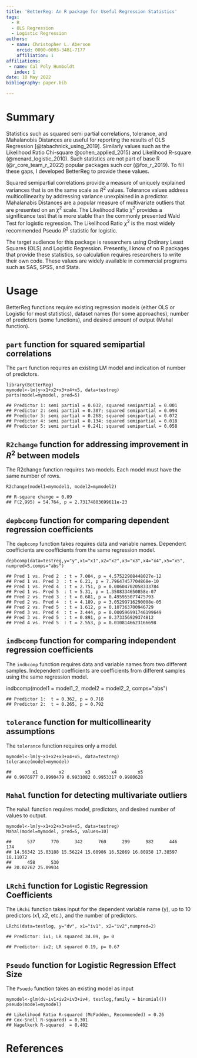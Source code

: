 ```yaml
---
title: 'BetterReg: An R package for Useful Regression Statistics'  
tags:  
  - R  
  - OLS Regression  
  - Logistic Regression  
authors:  
  - name: Christopher L. Aberson  
    orcid: 0000-0003-3481-7177  
    affiliation: 1  
affiliations:  
 - name: Cal Poly Humboldt  
   index: 1  
date: 10 May 2022  
bibliography: paper.bib

---
```


# Summary

Statistics such as squared semi partial correlations, tolerance, and Mahalanobis Distances are useful for reporting the results of OLS Regression [@tabachnick_using_2019]. Similarly values such as the Likelihood Ratio Chi-square  @cohen_applied_2015) and Likelihood R-square (@menard_logistic_2010). Such statistics are not part of base R (@r_core_team_r_2022) popular packages such *car* (@fox_r_2019). To fill these gaps, I developed BetterReg to provide these values. 

Squared semipartial correlations provide a measure of uniquely explained variances that is on the same scale as $R^2$ values. Tolerance values address multicollinearity by addressing variance unexplained in a predictor. Mahalanabis Distances are a popular measure of multivariate outliers that are presented on an $\chi^2$ scale. The Likelihood Ratio $\chi^2$ provides a significance test that is more stable than the commonly presented Wald Test for logistic regression. The Likelihood Ratio $\chi^2$ is the most widely recommended Pseudo $R^2$ statistic for logistic. 

The target audience for this package is researchers using Ordinary Least Squares (OLS) and Logistic Regression. Presently, I know of no R packages that provide these statistics, so calculation requires researchers to write their own code. These values are widely available in commercial programs such as SAS, SPSS, and Stata.

# Usage

BetterReg functions require existing regression models (either OLS or Logistic for most statistics), dataset names (for some approaches), number of predictors (some functions), and desired amount of output (Mahal function). 

## `part` function for squared semipartial correlations

The `part` function requires an existing LM model and indication of
number of predictors.

    library(BetterReg)
    mymodel<-lm(y~x1+x2+x3+x4+x5, data=testreg)
    parts(model=mymodel, pred=5)

    ## Predictor 1: semi partial = 0.032; squared semipartial = 0.001
    ## Predictor 2: semi partial = 0.307; squared semipartial = 0.094
    ## Predictor 3: semi partial = 0.268; squared semipartial = 0.072
    ## Predictor 4: semi partial = 0.134; squared semipartial = 0.018
    ## Predictor 5: semi partial = 0.241; squared semipartial = 0.058
    
## `R2change` function for addressing improvement in $R^2$ between models

The R2change function requires two models. Each model must have the same number of rows. 

    R2change(model1=mymodel1, model2=mymodel2)

    ## R-square change = 0.09
    ## F(2,995) = 54.764, p = 2.73174803699611e-23
    
## `depbcomp` function for comparing dependent regression coefficients

The `depbcomp` function takes requires data and variable names. Dependent coefficients are coefficients from the same regression model. 

    depbcomp(data=testreg,y="y",x1="x1",x2="x2",x3="x3",x4="x4",x5="x5", numpred=5,comps="abs")

    ## Pred 1 vs. Pred 2  : t = 7.004, p = 4.57522908448027e-12
    ## Pred 1 vs. Pred 3  : t = 6.21, p = 7.79647457704868e-10
    ## Pred 1 vs. Pred 4  : t = 2.751, p = 0.00604702058333784
    ## Pred 1 vs. Pred 5  : t = 5.31, p = 1.3508334650858e-07
    ## Pred 2 vs. Pred 3  : t = 0.681, p = 0.495955077475793
    ## Pred 2 vs. Pred 4  : t = 4.189, p = 3.05299716290008e-05
    ## Pred 2 vs. Pred 5  : t = 1.612, p = 0.107363700946729
    ## Pred 3 vs. Pred 4  : t = 3.444, p = 0.000596991746199649
    ## Pred 3 vs. Pred 5  : t = 0.891, p = 0.373356929374812
    ## Pred 4 vs. Pred 5  : t = 2.553, p = 0.0108146623166698

## `indbcomp` function for comparing independent regression coefficients

The `indbcomp` function requires data and variable names from two different samples. Independent coefficients are coefficients from different samples using the same regression model. 

indbcomp(model1 = model1_2, model2 = model2_2, comps="abs")

    ## Predictor 1:  t = 0.362, p = 0.718
    ## Predictor 2:  t = 0.265, p = 0.792

## `tolerance` function for multicollinearity assumptions

The `tolerance` function requires only a model.

    mymodel<-lm(y~x1+x2+x3+x4+x5, data=testreg)
    tolerance(model=mymodel)

    ##        x1        x2        x3        x4        x5 
    ## 0.9976977 0.9990479 0.9931082 0.9953317 0.9980628

## `Mahal` function for detecting multivariate outliers

The `Mahal` function requires model, predictors, and desired number of
values to output.

    mymodel<-lm(y~x1+x2+x3+x4+x5, data=testreg)
    Mahal(model=mymodel, pred=5, values=10)

    ##      537      770      342      760      299      982      446      174 
    ## 14.56342 15.03188 15.56224 15.60986 16.52869 16.80958 17.38597 18.11072 
    ##      458      530 
    ## 20.02762 25.09934

## `LRchi` function for Logistic Regression Coefficients

The `LRchi` function takes input for the dependent variable name (y), up
to 10 predictors (x1, x2, etc.), and the number of predictors.

    LRchi(data=testlog, y="dv", x1="iv1", x2="iv2",numpred=2)

    ## Predictor: iv1; LR squared 34.09, p= 0

    ## Predictor: iv2; LR squared 0.19, p= 0.67

## `Pseudo` function for Logistic Regression Effect Size

The `Psuedo` function takes an existing model as input

    mymodel<-glm(dv~iv1+iv2+iv3+iv4, testlog,family = binomial())
    pseudo(model=mymodel)

    ## Likelihood Ratio R-squared (McFadden, Recommended) = 0.26
    ## Cox-Snell R-squared) = 0.301
    ## Nagelkerk R-squared  = 0.402

# References
